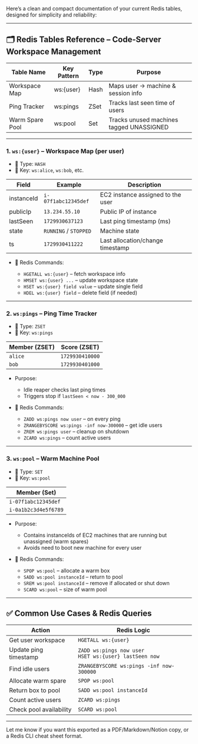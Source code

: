Here’s a clean and compact documentation of your current Redis tables, designed for simplicity and reliability:

---

## 🗂 Redis Tables Reference – Code-Server Workspace Management

| Table Name      | Key Pattern | Type | Purpose                                  |
| --------------- | ----------- | ---- | ---------------------------------------- |
| Workspace Map   | ws:{user}   | Hash | Maps user → machine & session info       |
| Ping Tracker    | ws\:pings   | ZSet | Tracks last seen time of users           |
| Warm Spare Pool | ws\:pool    | Set  | Tracks unused machines tagged UNASSIGNED |

---

### 1. `ws:{user}` – Workspace Map (per user)

- 🧩 Type: `HASH`
- 📌 Key: `ws:alice`, `ws:bob`, etc.

| Field      | Example               | Description                       |
| ---------- | --------------------- | --------------------------------- |
| instanceId | `i-07f1abc12345def`   | EC2 instance assigned to the user |
| publicIp   | `13.234.55.10`        | Public IP of instance             |
| lastSeen   | `1729930637123`       | Last ping timestamp (ms)          |
| state      | `RUNNING` / `STOPPED` | Machine state                     |
| ts         | `1729930411222`       | Last allocation/change timestamp  |

- 🔧 Redis Commands:

  - `HGETALL ws:{user}` – fetch workspace info
  - `HMSET ws:{user} ...` – update workspace state
  - `HSET ws:{user} field value` – update single field
  - `HDEL ws:{user} field` – delete field (if needed)

---

### 2. `ws:pings` – Ping Time Tracker

- 🧩 Type: `ZSET`
- 📌 Key: `ws:pings`

| Member (ZSET) | Score (ZSET)    |
| ------------- | --------------- |
| `alice`       | `1729930410000` |
| `bob`         | `1729930401000` |

- Purpose:

  - Idle reaper checks last ping times
  - Triggers stop if `lastSeen < now - 300_000`

- 🔧 Redis Commands:

  - `ZADD ws:pings now user` – on every ping
  - `ZRANGEBYSCORE ws:pings -inf now-300000` – get idle users
  - `ZREM ws:pings user` – cleanup on shutdown
  - `ZCARD ws:pings` – count active users

---

### 3. `ws:pool` – Warm Machine Pool

- 🧩 Type: `SET`
- 📌 Key: `ws:pool`

| Member (Set)         |
| -------------------- |
| `i-07f1abc12345def`  |
| `i-0a1b2c3d4e5f6789` |

- Purpose:

  - Contains instanceIds of EC2 machines that are running but unassigned (warm spares)
  - Avoids need to boot new machine for every user

- 🔧 Redis Commands:

  - `SPOP ws:pool` – allocate a warm box
  - `SADD ws:pool instanceId` – return to pool
  - `SREM ws:pool instanceId` – remove if allocated or shut down
  - `SCARD ws:pool` – size of warm pool

---

## ✅ Common Use Cases & Redis Queries

| Action                  | Redis Logic                                               |
| ----------------------- | --------------------------------------------------------- |
| Get user workspace      | `HGETALL ws:{user}`                                       |
| Update ping timestamp   | `ZADD ws:pings now user`<br>`HSET ws:{user} lastSeen now` |
| Find idle users         | `ZRANGEBYSCORE ws:pings -inf now-300000`                  |
| Allocate warm spare     | `SPOP ws:pool`                                            |
| Return box to pool      | `SADD ws:pool instanceId`                                 |
| Count active users      | `ZCARD ws:pings`                                          |
| Check pool availability | `SCARD ws:pool`                                           |

---

Let me know if you want this exported as a PDF/Markdown/Notion copy, or a Redis CLI cheat sheet format.
